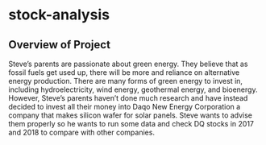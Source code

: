 # stock-analysis
## Overview of Project
Steve’s parents are passionate about green energy. They believe that as fossil fuels get used up, there will be more and reliance on alternative energy production. There are many forms of green energy to invest in, including hydroelectricity, wind energy, geothermal energy, and bioenergy. However, Steve’s parents haven’t done much research and have instead decided to invest all their money into Daqo New Energy Corporation a company that makes silicon wafer for solar panels. Steve wants to advise them properly so he wants to run some data and check DQ stocks in 2017 and 2018 to compare with other companies.

